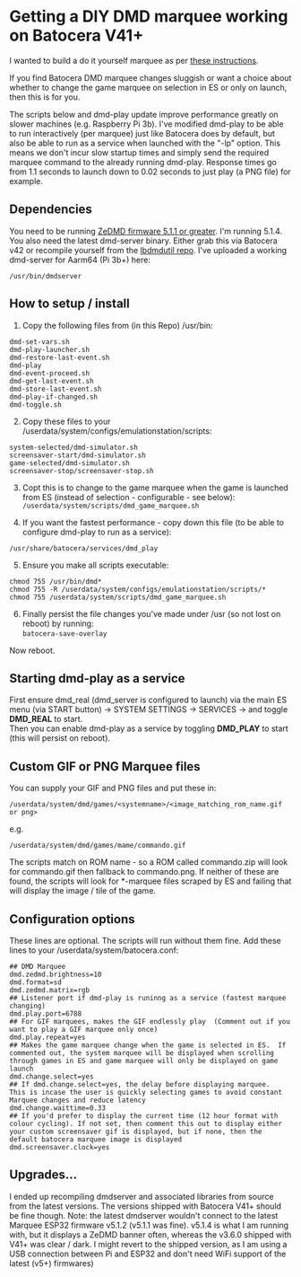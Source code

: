 # Getting a DIY DMD marquee working on Batocera V41+ 
I wanted to build a do it yourself marquee as per [these instructions](https://wiki.batocera.org/hardware:diy_zedmd).

If you find Batocera DMD marquee changes sluggish or want a choice about whether to change the game marquee on selection in ES or only on launch, then this is for you.

The scripts below and dmd-play update improve performance greatly on slower machines (e.g. Raspberry Pi 3b).  I've modified dmd-play to be able to run interactively (per marquee) just like Batocera does by default, but also be able to run as a service when launched with the "-lp" option.  This means we don't incur slow startup times and simply send the required marquee command to the already running dmd-play.  Response times go from 1.1 seconds to launch down to 0.02 seconds to just play (a PNG file) for example.

## Dependencies
You need to be running [ZeDMD firmware 5.1.1 or greater](https://github.com/PPUC/ZeDMD/releases).  I'm running 5.1.4.  You also need the latest dmd-server binary.  Either grab this via Batocera v42 or recompile yourself from the [lbdmdutil repo](https://github.com/vpinball/libdmdutil).  I've uploaded a working dmd-server for Aarm64 (Pi 3b+) here:
```
/usr/bin/dmdserver
```

## How to setup / install

1. Copy the following files from (in this Repo) /usr/bin:
```
dmd-set-vars.sh
dmd-play-launcher.sh
dmd-restore-last-event.sh
dmd-play
dmd-event-proceed.sh
dmd-get-last-event.sh
dmd-store-last-event.sh
dmd-play-if-changed.sh
dmd-toggle.sh
```

2. Copy these files to your /userdata/system/configs/emulationstation/scripts:
```
system-selected/dmd-simulator.sh
screensaver-start/dmd-simulator.sh
game-selected/dmd-simulator.sh
screensaver-stop/screensaver-stop.sh
```  

3. Copt this is to change to the game marquee when the game is launched from ES (instead of selection - configurable - see below):  
`/userdata/system/scripts/dmd_game_marquee.sh`

4. If you want the fastest performance - copy down this file (to be able to configure dmd-play to run as a service):
```
/usr/share/batocera/services/dmd_play
```

5. Ensure you make all scripts executable:
```
chmod 755 /usr/bin/dmd*
chmod 755 -R /userdata/system/configs/emulationstation/scripts/*
chmod 755 /userdata/system/scripts/dmd_game_marquee.sh
```

6. Finally persist the file changes you've made under /usr (so not lost on reboot) by running:  
`batocera-save-overlay`  

Now reboot.

## Starting dmd-play as a service
First ensure dmd_real (dmd_server is configured to launch) via the main ES menu (via START button) -> SYSTEM SETTINGS -> SERVICES -> and toggle **DMD_REAL** to start.  
Then you can enable dmd-play as a service by toggling **DMD_PLAY** to start (this will persist on reboot).

## Custom GIF or PNG Marquee files
You can supply your GIF and PNG files and put these in:
```
/userdata/system/dmd/games/<systemname>/<image_matching_rom_name.gif or png>
```
e.g.
```
/userdata/system/dmd/games/mame/commando.gif
```

The scripts match on ROM name - so a ROM called commando.zip will look for commando.gif then fallback to commando.png.  If neither of these are found, the scripts will look for *-marquee files scraped by ES and failing that will display the image / tile of the game.

## Configuration options
These lines are optional.  The scripts will run without them fine.  Add these lines to your /userdata/system/batocera.conf:
```
## DMD Marquee
dmd.zedmd.brightness=10
dmd.format=sd
dmd.zedmd.matrix=rgb
## Listener port if dmd-play is runinng as a service (fastest marquee changing)
dmd.play.port=6788
## For GIF marquees, makes the GIF endlessly play  (Comment out if you want to play a GIF marquee only once)
dmd.play.repeat=yes
## Makes the game marquee change when the game is selected in ES.  If commented out, the system marquee will be displayed when scrolling through games in ES and game marquee will only be displayed on game launch
dmd.change.select=yes
## If dmd.change.select=yes, the delay before displaying marquee.  This is incase the user is quickly selecting games to avoid constant Marquee changes and reduce latency
dmd.change.waittime=0.33
## If you'd prefer to display the current time (12 hour format with colour cycling). If not set, then comment this out to display either your custom screensaver gif is displayed, but if none, then the default batocera marquee image is displayed
dmd.screensaver.clock=yes
```  

## Upgrades...
I ended up recompiling dmdserver and associated libraries from source from the latest versions.  The versions shipped with Batocera V41+ should be fine though.  Note: the latest dmdserver wouldn't connect to the latest Marquee ESP32 firmware v5.1.2 (v5.1.1 was fine).  v5.1.4 is what I am running with, but it displays a ZeDMD banner often, whereas the v3.6.0 shipped with V41+ was clear / dark. I might revert to the shipped version, as I am using a USB connection between Pi and ESP32 and don't need WiFi support of the latest (v5+) firmwares) 
